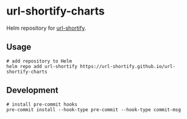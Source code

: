 # url-shortify-charts

Helm repository for [url-shortify](https://github.com/url-shortify).

## Usage

```shell
# add repository to Helm
helm repo add url-shortify https://url-shortify.github.io/url-shortify-charts
```

## Development

```shell
# install pre-commit hooks
pre-commit install --hook-type pre-commit --hook-type commit-msg
```
